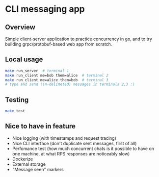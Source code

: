 # CLI messaging app 

## Overview
Simple client-server application to practice concurrency in go, and to try building grpc/protobuf-based web app from scratch. 

## Local usage
```bash
make run_server  # terminal 1
make run_client me=bob them=alice  # terminal 2
make run_client me=alice them=bob  # terminal 3
# type and send (\n-delimeted) messages in terminals 2,3 :)
```

## Testing
```bash
make test
```

## Nice to have in feature
- Nice logging (with timestamps and request tracing)
- Nice CLI interface (don't duplicate sent messages, first of all)
- Perfomance test (how much concurrent chats is it possible to have on one machine, at what RPS responses are noticeably slow)
- Dockerize
- External storage
- "Message seen" markers
